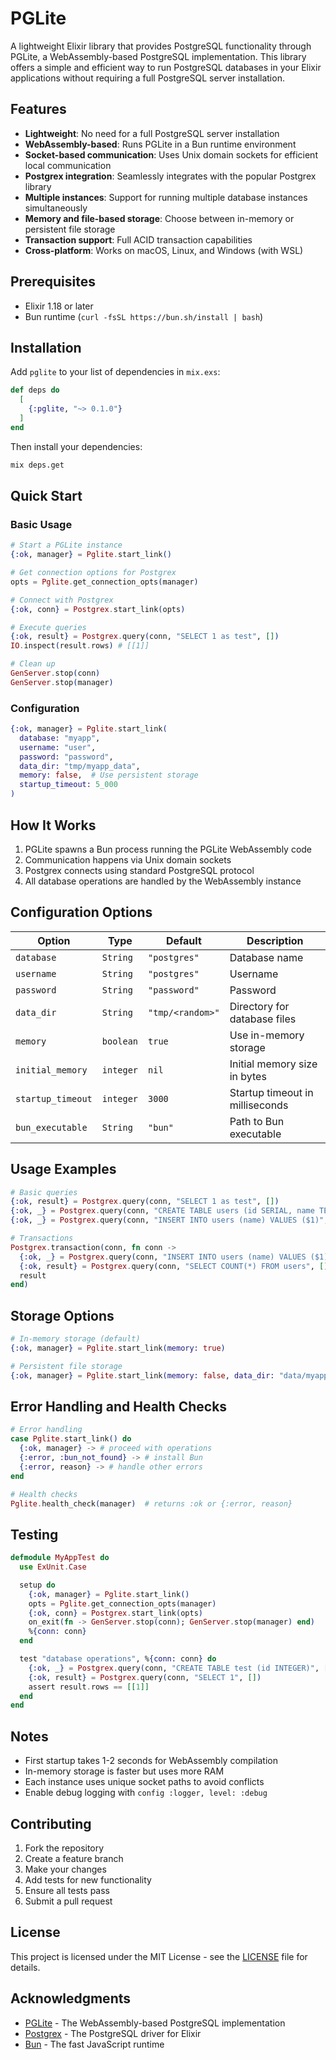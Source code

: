 # PGLite

A lightweight Elixir library that provides PostgreSQL functionality through PGLite, a WebAssembly-based PostgreSQL implementation. This library offers a simple and efficient way to run PostgreSQL databases in your Elixir applications without requiring a full PostgreSQL server installation.

## Features

- **Lightweight**: No need for a full PostgreSQL server installation
- **WebAssembly-based**: Runs PGLite in a Bun runtime environment
- **Socket-based communication**: Uses Unix domain sockets for efficient local communication
- **Postgrex integration**: Seamlessly integrates with the popular Postgrex library
- **Multiple instances**: Support for running multiple database instances simultaneously
- **Memory and file-based storage**: Choose between in-memory or persistent file storage
- **Transaction support**: Full ACID transaction capabilities
- **Cross-platform**: Works on macOS, Linux, and Windows (with WSL)

## Prerequisites

- Elixir 1.18 or later
- Bun runtime (`curl -fsSL https://bun.sh/install | bash`)

## Installation

Add `pglite` to your list of dependencies in `mix.exs`:

```elixir
def deps do
  [
    {:pglite, "~> 0.1.0"}
  ]
end
```

Then install your dependencies:

```bash
mix deps.get
```

## Quick Start

### Basic Usage

```elixir
# Start a PGLite instance
{:ok, manager} = Pglite.start_link()

# Get connection options for Postgrex
opts = Pglite.get_connection_opts(manager)

# Connect with Postgrex
{:ok, conn} = Postgrex.start_link(opts)

# Execute queries
{:ok, result} = Postgrex.query(conn, "SELECT 1 as test", [])
IO.inspect(result.rows) # [[1]]

# Clean up
GenServer.stop(conn)
GenServer.stop(manager)
```

### Configuration

```elixir
{:ok, manager} = Pglite.start_link(
  database: "myapp",
  username: "user",
  password: "password",
  data_dir: "tmp/myapp_data",
  memory: false,  # Use persistent storage
  startup_timeout: 5_000
)
```

## How It Works

1. PGLite spawns a Bun process running the PGLite WebAssembly code
2. Communication happens via Unix domain sockets
3. Postgrex connects using standard PostgreSQL protocol
4. All database operations are handled by the WebAssembly instance

## Configuration Options

| Option | Type | Default | Description |
|--------|------|---------|-------------|
| `database` | `String` | `"postgres"` | Database name |
| `username` | `String` | `"postgres"` | Username |
| `password` | `String` | `"password"` | Password |
| `data_dir` | `String` | `"tmp/<random>"` | Directory for database files |
| `memory` | `boolean` | `true` | Use in-memory storage |
| `initial_memory` | `integer` | `nil` | Initial memory size in bytes |
| `startup_timeout` | `integer` | `3000` | Startup timeout in milliseconds |
| `bun_executable` | `String` | `"bun"` | Path to Bun executable |

## Usage Examples

```elixir
# Basic queries
{:ok, result} = Postgrex.query(conn, "SELECT 1 as test", [])
{:ok, _} = Postgrex.query(conn, "CREATE TABLE users (id SERIAL, name TEXT)", [])
{:ok, _} = Postgrex.query(conn, "INSERT INTO users (name) VALUES ($1)", ["Alice"])

# Transactions
Postgrex.transaction(conn, fn conn ->
  {:ok, _} = Postgrex.query(conn, "INSERT INTO users (name) VALUES ($1)", ["Bob"])
  {:ok, result} = Postgrex.query(conn, "SELECT COUNT(*) FROM users", [])
  result
end)
```

## Storage Options

```elixir
# In-memory storage (default)
{:ok, manager} = Pglite.start_link(memory: true)

# Persistent file storage
{:ok, manager} = Pglite.start_link(memory: false, data_dir: "data/myapp")
```

## Error Handling and Health Checks

```elixir
# Error handling
case Pglite.start_link() do
  {:ok, manager} -> # proceed with operations
  {:error, :bun_not_found} -> # install Bun
  {:error, reason} -> # handle other errors
end

# Health checks
Pglite.health_check(manager)  # returns :ok or {:error, reason}
```

## Testing

```elixir
defmodule MyAppTest do
  use ExUnit.Case

  setup do
    {:ok, manager} = Pglite.start_link()
    opts = Pglite.get_connection_opts(manager)
    {:ok, conn} = Postgrex.start_link(opts)
    on_exit(fn -> GenServer.stop(conn); GenServer.stop(manager) end)
    %{conn: conn}
  end

  test "database operations", %{conn: conn} do
    {:ok, _} = Postgrex.query(conn, "CREATE TABLE test (id INTEGER)", [])
    {:ok, result} = Postgrex.query(conn, "SELECT 1", [])
    assert result.rows == [[1]]
  end
end
```

## Notes

- First startup takes 1-2 seconds for WebAssembly compilation
- In-memory storage is faster but uses more RAM
- Each instance uses unique socket paths to avoid conflicts
- Enable debug logging with `config :logger, level: :debug`

## Contributing

1. Fork the repository
2. Create a feature branch
3. Make your changes
4. Add tests for new functionality
5. Ensure all tests pass
6. Submit a pull request

## License

This project is licensed under the MIT License - see the [LICENSE](LICENSE) file for details.

## Acknowledgments

- [PGLite](https://github.com/electric-sql/pglite) - The WebAssembly-based PostgreSQL implementation
- [Postgrex](https://github.com/elixir-ecto/postgrex) - The PostgreSQL driver for Elixir
- [Bun](https://bun.sh/) - The fast JavaScript runtime

